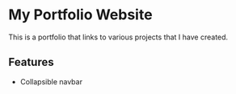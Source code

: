# My Portfolio Website

This is a portfolio that links to various projects that I have created.

## Features
- Collapsible navbar